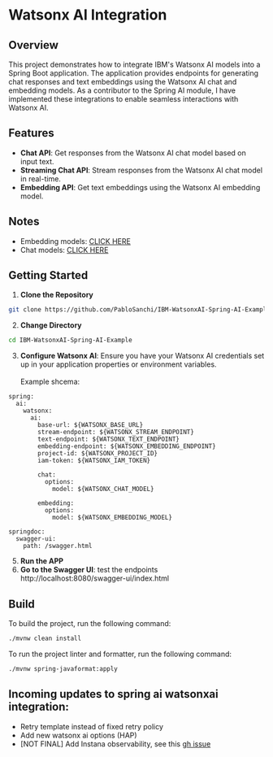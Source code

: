 # Watsonx AI Integration
## Overview

This project demonstrates how to integrate IBM's Watsonx AI models into a Spring Boot application. The application provides endpoints for generating chat responses and text embeddings using the Watsonx AI chat and embedding models. As a contributor to the Spring AI module, I have implemented these integrations to enable seamless interactions with Watsonx AI.

## Features
- **Chat API**: Get responses from the Watsonx AI chat model based on input text.
- **Streaming Chat API**: Stream responses from the Watsonx AI chat model in real-time.
- **Embedding API**: Get text embeddings using the Watsonx AI embedding model.

## Notes
- Embedding models: [CLICK HERE](https://dataplatform.cloud.ibm.com/docs/content/wsj/analyze-data/fm-models-embed.html?context=wx&audience=wdp)
- Chat models: [CLICK HERE](https://dataplatform.cloud.ibm.com/docs/content/wsj/analyze-data/fm-api-model-ids.html?context=wx&audience=wdp)

## Getting Started
1. **Clone the Repository**
```sh
git clone https://github.com/PabloSanchi/IBM-WatsonxAI-Spring-AI-Example
```
2. **Change Directory**
```sh
cd IBM-WatsonxAI-Spring-AI-Example
```
3. **Configure Watsonx AI**: Ensure you have your Watsonx AI credentials set up in your application properties or environment variables.
<br/><br/>Example shcema:
```properties
spring:
  ai:
    watsonx:
      ai:
        base-url: ${WATSONX_BASE_URL}
        stream-endpoint: ${WATSONX_STREAM_ENDPOINT}
        text-endpoint: ${WATSONX_TEXT_ENDPOINT}
        embedding-endpoint: ${WATSONX_EMBEDDING_ENDPOINT}
        project-id: ${WATSONX_PROJECT_ID}
        iam-token: ${WATSONX_IAM_TOKEN}

        chat:
          options:
            model: ${WATSONX_CHAT_MODEL}

        embedding:
          options:
            model: ${WATSONX_EMBEDDING_MODEL}

springdoc:
  swagger-ui:
    path: /swagger.html
```
5. **Run the APP**
6. **Go to the Swagger UI**: test the endpoints http://localhost:8080/swagger-ui/index.html

## Build

To build the project, run the following command:
```sh
./mvnw clean install
```

To run the project linter and formatter, run the following command:
```sh
./mvnw spring-javaformat:apply 
```

## Incoming updates to spring ai watsonxai integration:
- Retry template instead of fixed retry policy
- Add new watsonx ai options (HAP)
- \[NOT FINAL\] Add Instana observability, see this [gh issue](https://github.com/spring-projects/spring-ai/issues/953) 